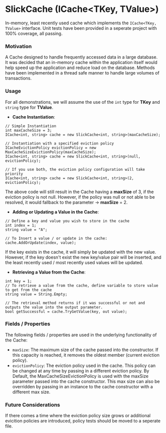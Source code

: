 SlickCache (ICache<TKey, TValue>)
=========

In-memory, least recently used cache which implements the `ICache<TKey, TValue>` interface.
Unit tests have been provided in a seperate project with 100% coverage, all passing.

### Motivation

A Cache designed to handle frequently accessed data in a large database.
It was decided that an in-memory cache within the application itself would help speed up the application and reduce load on the database. 
Methods have been implemented in a thread safe manner to handle large volumes of transactions.

### Usage
For all demonstrations, we will assume the use of the `int` type for **TKey** and `string` type for **TValue**.

+ **Cache Instantiation**:
```
// Simple Instantiation
int maxCacheSize = 3;
ICache<int, string> cache = new SlickCache<int, string>(maxCacheSize);

// Instantiation with a specified eviction policy
ICacheEvictionPolicy evictionPolicy = new MaxCacheSizeEvictionPolicy(maxCacheSize);
ICache<int, string> cache = new SlickCache<int, string>(null, evictionPolicy);

// If you use both, the eviction policy configuration will take priority
ICache<int, string> cache = new SlickCache<int, string>(2, evictionPolicy);
```
The above code will still result in the Cache having a **maxSize** of 3, if the eviction policy is not null. 
However, if the policy was null or not able to be resolved, it would fallback to the parameter -> **maxSize** = 2.

+ **Adding or Updating a Value in the Cache**:
```
// Define a key and value you wish to store in the cache
int index = 1;
string value = "A"; 

// To Insert a value / or update in the cache:
cache.AddOrUpdate(index, value);
```
If the key exists in the cache, it will simply be updated with the new value.
However, if the key doesn't exist the new key/value pair will be inserted, and the least recently used / most recently used values will be updated.

+ **Retrieving a Value from the Cache**:
```
int key = 1;
// To retrieve a value from the cache, define variable to store value to get from the cache
string value = String.Empty; 

// The retrieval method returns if it was successful or not and outputs the value into the output parameter.
bool getSuccessful = cache.TryGetValue(key, out value);
```

### Fields / Properties

The following fields / properties are used in the underlying functionality of the Cache:

- `maxSize`: The maximum size of the cache passed into the constructor. If this capacity is reached, it removes the oldest member (current eviction policy).
- `evictionPolicy`: The eviction policy used in the cache. This policy can be changed at any time by passing in a different eviction policy. By Default, the MaxCacheSizeEvictionPolicy is used with the maxSize parameter passed into the cache constructor. This max size can also be overridden by passing in an instance to the cache constructor with a different max size.


### Future Considerations

If there comes a time where the eviction policy size grows or additional evicition policies are introduced, policy tests should be moved to a seperate file.
